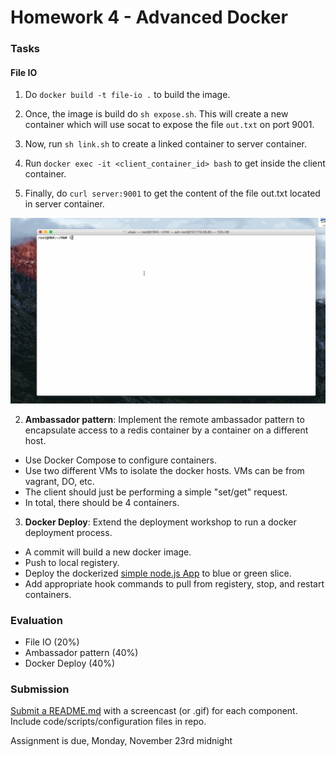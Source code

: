 # Homework 4 - Advanced Docker

### Tasks

#### File IO

1. Do ```docker build -t file-io .``` to build the image.

2. Once, the image is build do ```sh expose.sh```. This will create a new container which will use socat to expose the file ```out.txt``` on port 9001.

3. Now, run ```sh link.sh``` to create a linked container to server container.

4. Run ```docker exec -it <client_container_id> bash``` to get inside the client container.

5. Finally, do ```curl server:9001``` to get the content of the file out.txt located in server container. 

![alt text](https://github.com/kumar-utsav/HW/blob/master/HW4/Task1%20(file-io)/task1.gif "Task 1")


2) **Ambassador pattern**: Implement the remote ambassador pattern to encapsulate access to a redis container by a container on a different host.

* Use Docker Compose to configure containers.
* Use two different VMs to isolate the docker hosts. VMs can be from vagrant, DO, etc.
* The client should just be performing a simple "set/get" request.
* In total, there should be 4 containers.

3) **Docker Deploy**: Extend the deployment workshop to run a docker deployment process.

* A commit will build a new docker image.
* Push to local registery.
* Deploy the dockerized [simple node.js App](https://github.com/CSC-DevOps/App) to blue or green slice.
* Add appropriate hook commands to pull from registery, stop, and restart containers.

### Evaluation

* File IO (20%)
* Ambassador pattern (40%)
* Docker Deploy (40%)

### Submission

[Submit a README.md](https://docs.google.com/a/ncsu.edu/forms/d/1oioay5bF5Le7PpuH1VAzxHCSNsOdkTvEqfrymHI1wjk/viewform?usp=send_form#start=invite) with a screencast (or .gif) for each component. Include code/scripts/configuration files in repo.

Assignment is due, Monday, November 23rd midnight
